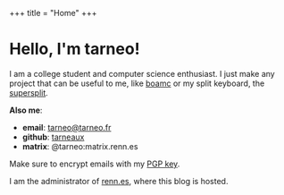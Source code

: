 +++
title = "Home"
+++

# Hello, I'm tarneo!

I am a college student and computer science enthusiast. I just make any project that can be useful to me, like [boamc](https://github.com/boa-mc) or my split keyboard, the [supersplit](/posts/split_keyboard/).

**Also me**:
- **email**: tarneo@tarneo.fr
- **github**: [tarneaux](https://github.com/tarneaux)
- **matrix**: @tarneo:matrix.renn.es

Make sure to encrypt emails with my [PGP key](/tarneo.key).

I am the administrator of [renn.es](https://renn.es), where this blog is hosted.
